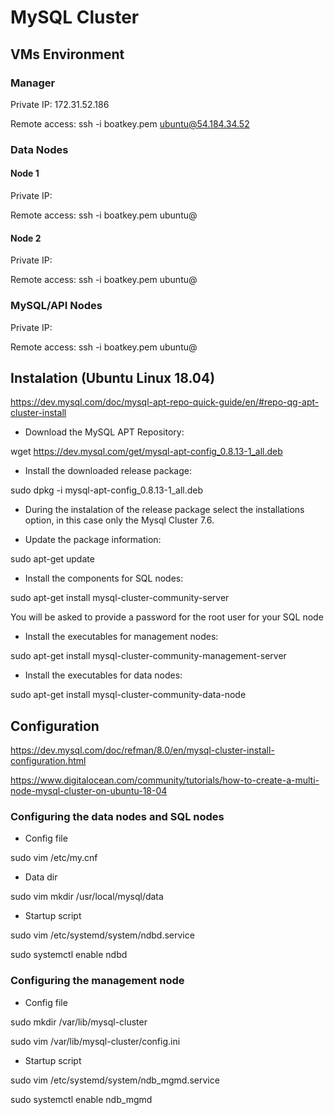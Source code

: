 # MySQL Cluster

## VMs Environment

### Manager

Private IP: 172.31.52.186

Remote access: ssh -i boatkey.pem ubuntu@54.184.34.52

### Data Nodes

#### Node 1

Private IP: 

Remote access: ssh -i boatkey.pem ubuntu@

#### Node 2

Private IP: 

Remote access: ssh -i boatkey.pem ubuntu@

### MySQL/API Nodes

Private IP: 

Remote access: ssh -i boatkey.pem ubuntu@

## Instalation (Ubuntu Linux 18.04)

https://dev.mysql.com/doc/mysql-apt-repo-quick-guide/en/#repo-qg-apt-cluster-install

* Download the MySQL APT Repository:

wget https://dev.mysql.com/get/mysql-apt-config_0.8.13-1_all.deb

* Install the downloaded release package:

sudo dpkg -i mysql-apt-config_0.8.13-1_all.deb

* During the instalation of the release package select the installations option, in this case only the Mysql Cluster 7.6.

* Update the package information:

sudo apt-get update

* Install the components for SQL nodes:

sudo apt-get install mysql-cluster-community-server

You will be asked to provide a password for the root user for your SQL node

* Install the executables for management nodes:

sudo apt-get install mysql-cluster-community-management-server

* Install the executables for data nodes:

sudo apt-get install mysql-cluster-community-data-node

## Configuration

https://dev.mysql.com/doc/refman/8.0/en/mysql-cluster-install-configuration.html

https://www.digitalocean.com/community/tutorials/how-to-create-a-multi-node-mysql-cluster-on-ubuntu-18-04

### Configuring the data nodes and SQL nodes

* Config file

sudo vim /etc/my.cnf

* Data dir

sudo vim mkdir /usr/local/mysql/data

* Startup script

sudo vim /etc/systemd/system/ndbd.service

sudo systemctl enable ndbd

### Configuring the management node

* Config file

sudo mkdir /var/lib/mysql-cluster

sudo vim /var/lib/mysql-cluster/config.ini

* Startup script

sudo vim /etc/systemd/system/ndb_mgmd.service

sudo systemctl enable ndb_mgmd
